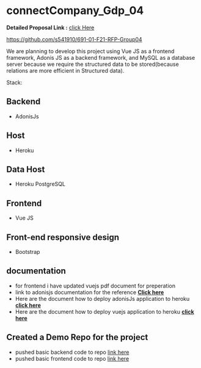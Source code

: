 # connectCompany_Gdp_04

**Detailed Proposal Link :** [click Here](https://github.com/Nikhilreddy012/connectCompany_Gdp_04/blob/main/proposal.md)

<https://github.com/s541910/691-01-F21-RFP-Group04>

We are planning to develop this project using Vue JS as a frontend framework, Adonis JS as a backend framework, and MySQL as a database server because we require the structured data to be stored(because relations are more efficient in Structured data).

 Stack:
## Backend
- AdonisJs

## Host
- Heroku

## Data Host
- Heroku PostgreSQL


## Frontend
- Vue JS

## Front-end responsive design
- Bootstrap

## documentation

- for frontend i have updated vuejs pdf document for preperation
- link to adonisjs documentation for the reference **[Click here ](https://docs.adonisjs.com/guides/introduction)**
- Here are the document how to deploy adonisJs application to heroku  **[click here](https://docs.adonisjs.com/cookbooks/deploy-to-heroku)**<br>
- Here are the document how to deploy vuejs application to heroku **[click here](https://dev.to/anjolaogunmefun/deploy-vue-js-projects-to-heroku-1hb5)**

 
## Created a Demo Repo for the project 
 - pushed basic backend code to repo [link here](https://github.com/saikiranreddygangidi/demo_connectcompany/tree/main/connectcompanyapi)
 - pushed basic frontend code to repo [link here](https://github.com/saikiranreddygangidi/demo_connectcompany/tree/main/client)




